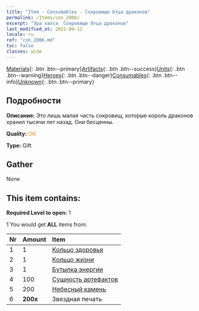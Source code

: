 ```yaml
---
title: "Item - Consumables - Сокровище Отца драконов"
permalink: /Items/con_2006/
excerpt: "Эра хаоса  Сокровище Отца драконов"
last_modified_at: 2021-04-12
locale: ru
ref: "con_2006.md"
toc: false
classes: wide
---
```

 [Materials](/ru/Items/){: .btn .btn--primary}[Artifacts](/ru/Items/Artifacts/){: .btn .btn--success}[Units](/ru/Items/Units/){: .btn .btn--warning}[Heroes](/ru/Items/Heroes/){: .btn .btn--danger}[Consumables](/ru/Items/Consumables/){: .btn .btn--info}[Unknown](/ru/Items/Unknown/){: .btn .btn--primary}

## Подробности
 **Описание:** Это лишь малая часть сокровищ, которые король драконов хранил тысячи лет назад. Они бесценны.

 **Quality:** <span style="color: #FF8C00">OK</span>

 **Type:** Gift

## Gather

  None

## This item contains:

 **Required Level to open:** 1

 1 You would get **ALL** items  from:

  | Nr | Amount |     Item    |
  |:---|:-------|:------------|
  | 1 | 1 | [Кольцо здоровья](/ru/Items/art_106/) | 
  | 2 | 1 | [Кольцо жизни](/ru/Items/art_107/) | 
  | 3 | 1 | [Бутылка энергии](/ru/Items/art_108/) | 
  | 4 | 100 | [Сущность артефактов](/ru/Items/con_761/) | 
  | 5 | 200 | [Небесный камень](/ru/Items/art_188/) | 
  | 6 |  **200x** | Звездная печать |  | 
